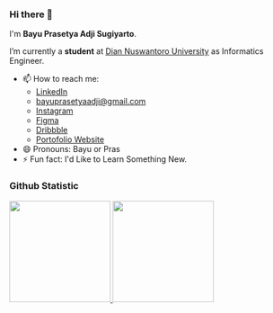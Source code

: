 ### Hi there 👋

I'm **Bayu Prasetya Adji Sugiyarto**.

I’m currently a **student** at [Dian Nuswantoro University](https://www.dinus.ac.id/) as Informatics Engineer.

- 📫 How to reach me:
  - <a href="https://www.linkedin.com/in/bayu-prasetya-adji-sugiyarto-8a1036209/">LinkedIn</a>
  - bayuprasetyaadji@gmail.com
  - <a href="https://www.instagram.com/prst.b.y/">Instagram</a>
  - <a href="https://www.figma.com/@prasetya">Figma</a>
  - <a href="https://dribbble.com/bayu_08">Dribbble</a>
  - <a href="https://sites.google.com/view/bayuprasetya">Portofolio Website</a>
- 😄 Pronouns: Bayu or Pras
- ⚡ Fun fact: I'd Like to Learn Something New.

### Github Statistic
<p align="left">
<a href="https://github.com/bayupadji">
  <img height="180em" src="https://github-readme-stats-eight-theta.vercel.app/api?username=bayupadji&show_icons=true&theme=omni&include_all_commits=true&count_private=true"/>  
  <img height="180em" src="https://github-readme-stats-eight-theta.vercel.app/api/top-langs/?username=bayupadji&layout=compact&langs_count=8&theme=omni"/>
</a>
</p>
